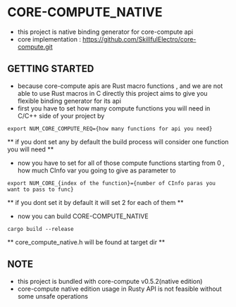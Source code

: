 # CORE-COMPUTE_NATIVE
- this project is native binding generator for core-compute api
- core implementation : https://github.com/SkillfulElectro/core-compute.git

## GETTING STARTED
- because core-compute apis are Rust macro functions , and we are not able to use Rust macros in C directly this project aims to give you
flexible binding generator for its api
- first you have to set how many compute functions you will need in C/C++ side of your project by 
```shell
export NUM_CORE_COMPUTE_REQ={how many functions for api you need}
```
** if you dont set any by default the build process will consider one function you will need **

- now you have to set for all of those compute functions starting from 0 , how much CInfo var you going to give as parameter to 
```shell
export NUM_CORE_{index of the function}={number of CInfo paras you want to pass to func}
```
** if you dont set it by default it will set 2 for each of them **

- now you can build CORE-COMPUTE_NATIVE
```shell 
cargo build --release
```

** core_compute_native.h will be found at target dir **


## NOTE 
- this project is bundled with core-compute v0.5.2(native edition)
- core-compute native edition usage in Rusty API is not feasible without some unsafe operations
